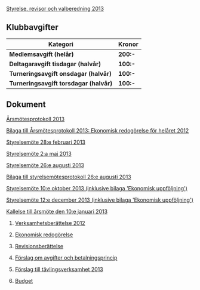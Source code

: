 [Styrelse, revisor och valberedning 2013](SENIOR/htmfiler/seniorstyrelse_2013.pdf)

## Klubbavgifter

Kategori|Kronor
---|---
<b>Medlemsavgift (helår)</b>|<b>200:-</b>
<b>Deltagaravgift tisdagar (halvår)</b>|<b>100:-</b>
<b>Turneringsavgift onsdagar (halvår)</b>|<b>100:-</b>
<b>Turneringsavgift torsdagar (halvår)</b>|<b>100:-</b>

## Dokument

[Årsmötesprotokoll 2013](SENIOR/htmfiler/arsmote_2013.pdf)

[Bilaga till Årsmötesprotokoll 2013: Ekonomisk redogörelse för helåret 2012](SENIOR/htmfiler/ekonomi_SrS_2012-12-31.pdf)

[Styrelsemöte 28:e februari 2013](SENIOR/htmfiler/Protokoll_SrS_nr2_2013.pdf)

[Styrelsemöte 2:a maj 2013](SENIOR/htmfiler/Protokoll_SrS_nr3_2013.pdf)

[Styrelsemöte 26:e augusti 2013](SENIOR/htmfiler/Protokoll_4_2013.pdf)

[Bilaga till styrelsemötesprotokoll 26:e augusti 2013](SENIOR/htmfiler/Ekonomisk_prognos.pdf)

[Styrelsemöte 10:e oktober 2013 (inklusive bilaga 'Ekonomisk uppföljning')](SENIOR/htmfiler/Protokoll_5_2013.pdf)

[Styrelsemöte 12:e december 2013 (inklusive bilaga 'Ekonomisk uppföljning')](SENIOR/htmfiler/Protokoll_6_2013.pdf)

[Kallelse till årsmöte den 10:e januari 2013](SENIOR/htmfiler/Kallelse_arsmote_2013_SrS.pdf)

1. [Verksamhetsberättelse 2012](SENIOR/htmfiler/Verksamhetsberattelse_SrS_2012.pdf)

1. [Ekonomisk redogörelse](SENIOR/htmfiler/Ekonomi_2012.pdf)

1. [Revisionsberättelse](SENIOR/htmfiler/Revision_2012.pdf)

1. [Förslag om avgifter och betalningsprincip](SENIOR/htmfiler/Avgifter_Betalningsprinciper.pdf)

1. [Förslag till tävlingsverksamhet 2013](SENIOR/htmfiler/tavlingsverksamhet_2013.pdf)

1. [Budget](SENIOR/htmfiler/Budget_SrS_2013.pdf)
